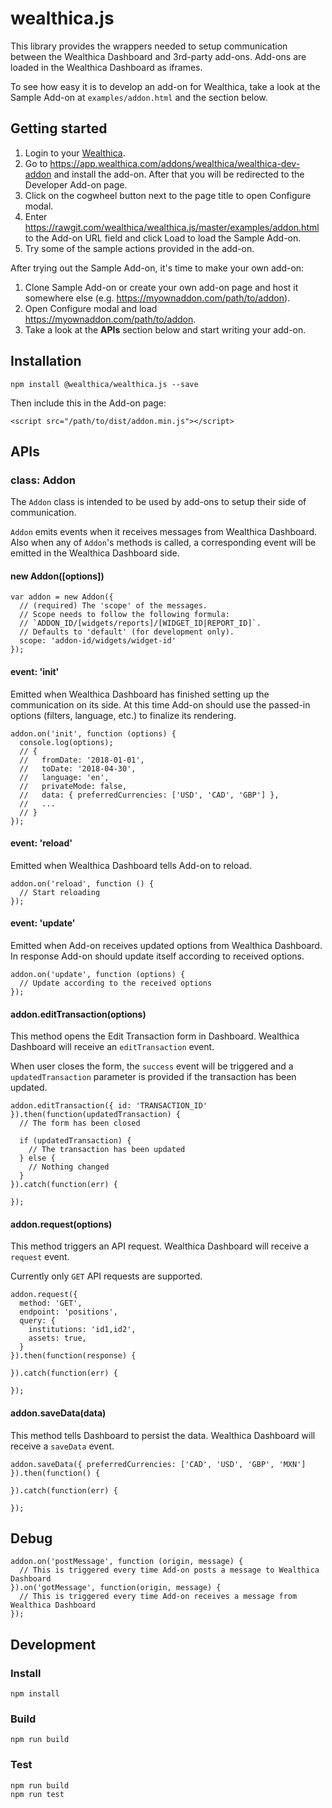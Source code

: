 # wealthica.js

This library provides the wrappers needed to setup communication between the Wealthica Dashboard and 3rd-party add-ons. Add-ons are loaded in the Wealthica Dashboard as iframes.

To see how easy it is to develop an add-on for Wealthica, take a look at the Sample Add-on at `examples/addon.html` and the section below.

## Getting started

1. Login to your [Wealthica](https://app.wealthica.com).
2. Go to https://app.wealthica.com/addons/wealthica/wealthica-dev-addon and install the add-on. After that you will be redirected to the Developer Add-on page.
3. Click on the cogwheel button next to the page title to open Configure modal.
4. Enter https://rawgit.com/wealthica/wealthica.js/master/examples/addon.html to the Add-on URL field and click Load to load the Sample Add-on.
5. Try some of the sample actions provided in the add-on.

After trying out the Sample Add-on, it's time to make your own add-on:

1. Clone Sample Add-on or create your own add-on page and host it somewhere else (e.g. https://myownaddon.com/path/to/addon).
2. Open Configure modal and load https://myownaddon.com/path/to/addon.
3. Take a look at the __APIs__ section below and start writing your add-on.

## Installation

```
npm install @wealthica/wealthica.js --save
```

Then include this in the Add-on page:

```
<script src="/path/to/dist/addon.min.js"></script>
```

## APIs

### class: Addon

The `Addon` class is intended to be used by add-ons to setup their side of communication.

`Addon` emits events when it receives messages from Wealthica Dashboard. Also when any of `Addon`'s methods is called, a corresponding event will be emitted in the Wealthica Dashboard side.

#### new Addon([options])

```
var addon = new Addon({
  // (required) The 'scope' of the messages.
  // Scope needs to follow the following formula:
  // `ADDON_ID/[widgets/reports]/[WIDGET_ID|REPORT_ID]`.
  // Defaults to 'default' (for development only).
  scope: 'addon-id/widgets/widget-id'
});
```

#### event: 'init'

Emitted when Wealthica Dashboard has finished setting up the communication on its side. At this time Add-on should use the passed-in options (filters, language, etc.) to finalize its rendering.

```
addon.on('init', function (options) {
  console.log(options);
  // {
  //   fromDate: '2018-01-01',
  //   toDate: '2018-04-30',
  //   language: 'en',
  //   privateMode: false,
  //   data: { preferredCurrencies: ['USD', 'CAD', 'GBP'] },
  //   ...
  // }
});
```

#### event: 'reload'

Emitted when Wealthica Dashboard tells Add-on to reload.

```
addon.on('reload', function () {
  // Start reloading
});
```

#### event: 'update'

Emitted when Add-on receives updated options from Wealthica Dashboard. In response Add-on should update itself according to received options.

```
addon.on('update', function (options) {
  // Update according to the received options
});
```

#### addon.editTransaction(options)

This method opens the Edit Transaction form in Dashboard. Wealthica Dashboard will receive an `editTransaction` event.

When user closes the form, the `success` event will be triggered and a `updatedTransaction` parameter is provided if the transaction has been updated.

```
addon.editTransaction({ id: 'TRANSACTION_ID' }).then(function(updatedTransaction) {
  // The form has been closed

  if (updatedTransaction) {
    // The transaction has been updated
  } else {
    // Nothing changed
  }
}).catch(function(err) {

});
```

#### addon.request(options)

This method triggers an API request. Wealthica Dashboard will receive a `request` event.

Currently only `GET` API requests are supported.

```
addon.request({
  method: 'GET',
  endpoint: 'positions',
  query: {
    institutions: 'id1,id2',
    assets: true,
  }
}).then(function(response) {

}).catch(function(err) {

});
```

#### addon.saveData(data)

This method tells Dashboard to persist the data. Wealthica Dashboard will receive a `saveData` event.

```
addon.saveData({ preferredCurrencies: ['CAD', 'USD', 'GBP', 'MXN'] }).then(function() {

}).catch(function(err) {

});
```

## Debug

```
addon.on('postMessage', function (origin, message) {
  // This is triggered every time Add-on posts a message to Wealthica Dashboard
}).on('gotMessage', function(origin, message) {
  // This is triggered every time Add-on receives a message from Wealthica Dashboard
});
```

## Development

### Install

```
npm install
```

### Build

```
npm run build
```

### Test

```
npm run build
npm run test
```
